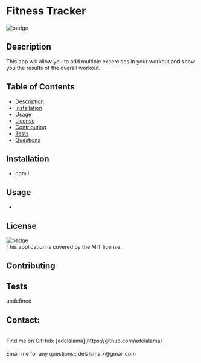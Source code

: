 
<h1>Fitness Tracker </h1>
  
![badge](https://img.shields.io/badge/license-MIT-brightgreen)<br />
## Description
This app will allow you to add multiple excercises in your workout and show you the results of the overall workout.
## Table of Contents
- [Description](#description)
- [Installation](#installation)
- [Usage](#usage)
- [License](#license)
- [Contributing](#contributing)
- [Tests](#tests)
- [Questions](#questions)
## Installation
* npm i
## Usage
* 
## License
![badge](https://img.shields.io/badge/license-MIT-brightgreen)
<br />
This application is covered by the MIT license. 
## Contributing

## Tests
undefined
## Contact:
<br />
Find me on GitHub: [adelalama](https://github.com/adelalama)<br />
<br />
Email me for any questions:: delalama.7@gmail.com<br /><br />
    